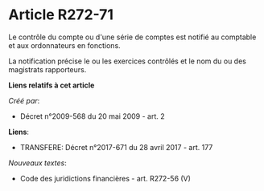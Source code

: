 # Article R272-71

Le contrôle du compte ou d'une série de comptes est notifié au comptable et aux ordonnateurs en fonctions. 

La notification précise le ou les exercices contrôlés et le nom du ou des magistrats rapporteurs.

**Liens relatifs à cet article**

_Créé par_:

  - Décret n°2009-568 du 20 mai 2009 - art. 2

**Liens**:

  - TRANSFERE: Décret n°2017-671 du 28 avril 2017 - art. 177

_Nouveaux textes_:

  - Code des juridictions financières - art. R272-56 (V)
